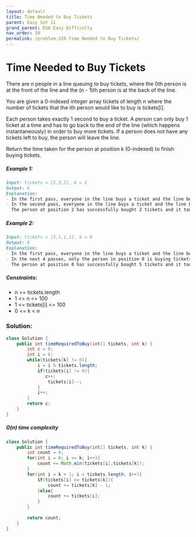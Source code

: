 ```yaml
---
layout: default
title: Time Needed to Buy Tickets
parent: Easy Set 11
grand_parent: DSA Easy Difficulty
nav_order: 10
permalink: /problem-320-Time Needed to Buy Tickets/
---
```

# Time Needed to Buy Tickets

There are n people in a line queuing to buy tickets, where the 0th person is at the front of the line and the (n - 1)th person is at the back of the line.

You are given a 0-indexed integer array tickets of length n where the number of tickets that the ith person would like to buy is tickets[i].

Each person takes exactly 1 second to buy a ticket. A person can only buy 1 ticket at a time and has to go back to the end of the line (which happens instantaneously) in order to buy more tickets. If a person does not have any tickets left to buy, the person will leave the line.

Return the time taken for the person at position k (0-indexed) to finish buying tickets.

##### Example 1:
```markdown
Input: tickets = [2,3,2], k = 2
Output: 6
Explanation:
- In the first pass, everyone in the line buys a ticket and the line becomes [1, 2, 1].
- In the second pass, everyone in the line buys a ticket and the line becomes [0, 1, 0].
  The person at position 2 has successfully bought 2 tickets and it took 3 + 3 = 6 seconds.
```
##### Example 2:
```markdown
Input: tickets = [5,1,1,1], k = 0
Output: 8
Explanation:
- In the first pass, everyone in the line buys a ticket and the line becomes [4, 0, 0, 0].
- In the next 4 passes, only the person in position 0 is buying tickets.
  The person at position 0 has successfully bought 5 tickets and it took 4 + 1 + 1 + 1 + 1 = 8 seconds.
```
##### Constraints:
* n == tickets.length
* 1 <= n <= 100
* 1 <= tickets[i] <= 100
* 0 <= k < n

### Solution: 
```java
class Solution {
    public int timeRequiredToBuy(int[] tickets, int k) {
        int c = 0;
        int i = 0;
        while(tickets[k] != 0){
            i = i % tickets.length;
            if(tickets[i] != 0){
               c++;
                tickets[i]--; 
            } 
            i++;
        }
        return c;
    }
}
```
##### O(n) time complexity
```java
class Solution {
    public int timeRequiredToBuy(int[] tickets, int k) {
        int count = 0;
        for(int i = 0; i <= k; i++){
            count += Math.min(tickets[i],tickets[k]);
        }
        for(int i = k + 1; i < tickets.length; i++){
            if(tickets[i] >= tickets[k]){
                count += tickets[k] - 1;
            }else{
                count += tickets[i];
            }
        }
        
        return count;
    }
}
```